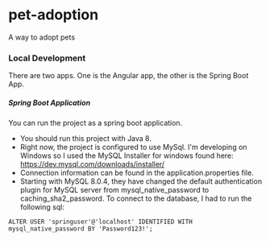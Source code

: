 # pet-adoption
A way to adopt pets

### Local Development
There are two apps. One is the Angular app, the other is the Spring Boot App.
##### Spring Boot Application
You can run the project as a spring boot application.
- You should run this project with Java 8.
- Right now, the project is configured to use MySql. I'm developing on Windows so I used the MySQL Installer for windows found here: https://dev.mysql.com/downloads/installer/
- Connection information can be found in the application.properties file.
- Starting with MySQL 8.0.4, they have changed the default authentication plugin for MySQL server from mysql_native_password to caching_sha2_password. To connect to the database, I had to run the following sql:

`ALTER USER 'springuser'@'localhost' IDENTIFIED WITH mysql_native_password BY 'Password123!';`
